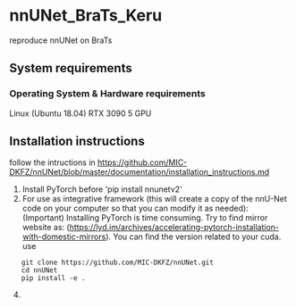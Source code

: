 # nnUNet_BraTs_Keru
reproduce nnUNet on BraTs

## System requirements
### Operating System & Hardware requirements
Linux (Ubuntu 18.04) RTX 3090 5 GPU

## Installation instructions
follow the intructions in https://github.com/MIC-DKFZ/nnUNet/blob/master/documentation/installation_instructions.md

1. Install PyTorch before 'pip install nnunetv2'
2. For use as integrative framework (this will create a copy of the nnU-Net code on your computer so that you can modify it as needed):
   (Important) Installing PyTorch is time consuming. Try to find mirror website as: (https://lyd.im/archives/accelerating-pytorch-installation-with-domestic-mirrors). You can find the version related to your cuda. use 
```
   git clone https://github.com/MIC-DKFZ/nnUNet.git
   cd nnUNet
   pip install -e .
```
4.   

